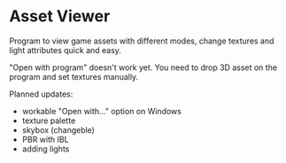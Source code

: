 # Asset Viewer
Program to view game assets with different modes, change textures and light attributes quick and easy.

"Open with program" doesn't work yet.
You need to drop 3D asset on the program and set textures manually.

Planned updates:
- workable "Open with..." option on Windows
- texture palette
- skybox (changeble)
- PBR with IBL
- adding lights
